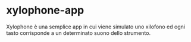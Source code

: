 # xylophone-app
Xylophone è una semplice app in cui viene simulato uno xilofono ed ogni tasto corrisponde a un determinato suono dello strumento.
